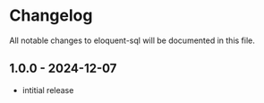 # Changelog

All notable changes to eloquent-sql will be documented in this file.

## 1.0.0 - 2024-12-07

- intitial release
